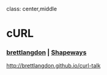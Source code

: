 class: center,middle

# cURL
### [brettlangdon](http://brett.is) | [Shapeways](https://www.shapeways.com)
http://brettlangdon.github.io/curl-talk
